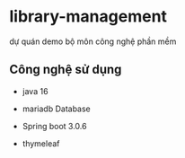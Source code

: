 # library-management
dự quán demo bộ môn công nghệ phần mềm
## Công nghệ sử dụng
  - java 16
  
  - mariadb Database
  
  - Spring boot 3.0.6

  - thymeleaf 

